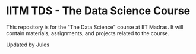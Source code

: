 # IITM TDS - The Data Science Course

This repository is for the "The Data Science" course at IIT Madras. It will contain materials, assignments, and projects related to the course.

Updated by Jules